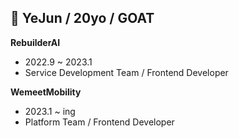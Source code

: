 ## 🦄 YeJun / 20yo / GOAT
 **RebuilderAI**
- 2022.9 ~ 2023.1
- Service Development Team / Frontend Developer

**WemeetMobility**
- 2023.1 ~ ing
- Platform Team / Frontend Developer
